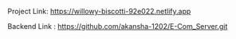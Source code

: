 Project Link: https://willowy-biscotti-92e022.netlify.app


Backend Link : https://github.com/akansha-1202/E-Com_Server.git
